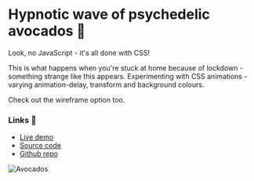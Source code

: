 # Hypnotic wave of psychedelic avocados 🥑

Look, no JavaScript - it's all done with CSS!

This is what happens when you're stuck at home because of lockdown - something strange like this appears. Experimenting with CSS animations - varying animation-delay, transform and background colours. 

Check out the wireframe option too.

### Links 🔗

+ [Live demo](https://css-hypnotic-wave-of-psychedelic-avocados.vercel.app/)
+ [Source code](https://repl.it/@RolandJLevy/css-hypnotic-wave-of-psychedelic-avocados)
+ [Github repo](https://github.com/rolandjlevy/css-hypnotic-wave-of-psychedelic-avocados)

![Avocados](https://raw.githubusercontent.com/rolandjlevy/css-hypnotic-wave-of-psychedelic-avocados/master/images/avocados.png)
